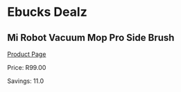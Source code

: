 
# Ebucks Dealz
## Mi Robot Vacuum Mop Pro Side Brush
[Product Page](https://www.ebucks.com/web/shop/productSelected.do?prodId=1065096104&catId=844502363)

Price: R99.00

Savings: 11.0


	